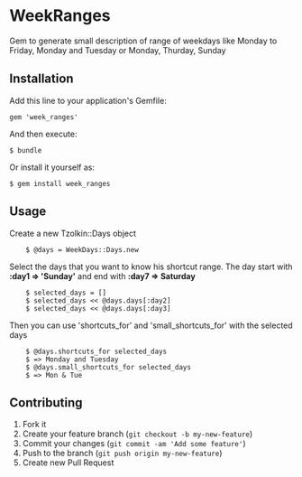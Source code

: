 # WeekRanges

Gem to generate small description of range of weekdays like Monday to Friday, Monday and Tuesday or Monday, Thurday, Sunday

## Installation

Add this line to your application's Gemfile:

    gem 'week_ranges'

And then execute:

    $ bundle

Or install it yourself as:

    $ gem install week_ranges

## Usage

Create a new Tzolkin::Days object

		$ @days = WeekDays::Days.new
		
Select the days that you want to know his shortcut range. The day start with **:day1 => 'Sunday'** and end with **:day7 => Saturday**

		$ selected_days = []
		$ selected_days << @days.days[:day2]
		$ selected_days << @days.days[:day3]

Then you can use 'shortcuts_for' and 'small_shortcuts_for' with the selected days
		
		$ @days.shortcuts_for selected_days
		$ => Monday and Tuesday
		$ @days.small_shortcuts_for selected_days
		$ => Mon & Tue

## Contributing

1. Fork it
2. Create your feature branch (`git checkout -b my-new-feature`)
3. Commit your changes (`git commit -am 'Add some feature'`)
4. Push to the branch (`git push origin my-new-feature`)
5. Create new Pull Request
